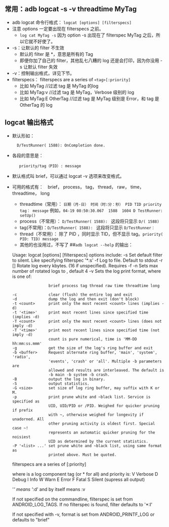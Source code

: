 ## 常用：adb logcat -s -v threadtime MyTag
* adb logcat 命令行格式： `logcat [options] [filterspecs]`  
* 注意 options 一定要出现在 filterspecs 之前。
	* `log cat MyTag -s` 因为 option -s 出现在了 filterspec MyTag 之后，所以它就不好使了。
* -s：让默认的 filter 不生效
	* 默认的 filter 是 *，意思是所有的 Tag
	* 即便你加了自己的 filter，其他乱七八糟的 log 还是会打印，因为你没用 -s 让默认 filter 失效 
* -v：控制输出格式，详见下节。 
* filterspecs： filterspecs are a series of `<tag>[:priority]`
	* 比如 MyTag    //过滤 tag 是 MyTag 的log 
	* 比如 MyTag:v  //过滤 tag 是 MyTag，Verbose 级别的 log 
	* 比如 MyTag:E OtherTag  //过滤 tag 是 MyTag 级别是 Error，和 tag 是 OtherTag 的 log
## logcat 输出格式
* 默认形如：

		D/TestRunner( 1588): OnCompletion done.
* 各段的意思是：

		 priority/tag（PID）: message
* 默认格式叫 brief，可以通过 logcat -v 选项来改变格式。
* 可用的格式有：　brief， process， tag， thread， raw， time， threadtime， long
 	* threadtime（常用）： `日期（月-日） 时间（时:分：秒） PID TID priority tag： message` 例如，`04-19 08:50:30.067  1588  1604 D TestRunner: setUp()`
	* process（不常用）： `D/TestRunner( 1588): ` 这段将只显示 `D/( 1588)`
	* tag(不常用)：`D/TestRunner( 1588): ` 这段将只显示 `D/TestRunner：`
	* thread（不常用）： 除了 PID ，同时显示 TID，但不显示 tag。`priority( PID: TID) message`
	* 其他的也没用过，不写了
##`adb logcat --help` 的输出：

	Usage: logcat [options] [filterspecs]
	options include:
	  -s              Set default filter to silent.
	                  Like specifying filterspec '*:s'
	  -f <filename>   Log to file. Default to stdout
	  -r [<kbytes>]   Rotate log every kbytes. (16 if unspecified). Requires -f
	  -n <count>      Sets max number of rotated logs to <count>, default 4
	  -v <format>     Sets the log print format, where <format> is one of:
	
	                  brief process tag thread raw time threadtime long
	
	  -c              clear (flush) the entire log and exit
	  -d              dump the log and then exit (don't block)
	  -t <count>      print only the most recent <count> lines (implies -d)
	  -t '<time>'     print most recent lines since specified time (implies -d)
	  -T <count>      print only the most recent <count> lines (does not imply -d)
	  -T '<time>'     print most recent lines since specified time (not imply -d)
	                  count is pure numerical, time is 'MM-DD hh:mm:ss.mmm'
	  -g              get the size of the log's ring buffer and exit
	  -b <buffer>     Request alternate ring buffer, 'main', 'system', 'radio',
	                  'events', 'crash' or 'all'. Multiple -b parameters are
	                  allowed and results are interleaved. The default is
	                  -b main -b system -b crash.
	  -B              output the log in binary.
	  -S              output statistics.
	  -G <size>       set size of log ring buffer, may suffix with K or M.
	  -p              print prune white and ~black list. Service is specified as
	                  UID, UID/PID or /PID. Weighed for quicker pruning if prefix
	                  with ~, otherwise weighed for longevity if unadorned. All
	                  other pruning activity is oldest first. Special case ~!
	                  represents an automatic quicker pruning for the noisiest
	                  UID as determined by the current statistics.
	  -P '<list> ...' set prune white and ~black list, using same format as
	                  printed above. Must be quoted.
	
	filterspecs are a series of
	  <tag>[:priority]
	
	where <tag> is a log component tag (or * for all) and priority is:
	  V    Verbose
	  D    Debug
	  I    Info
	  W    Warn
	  E    Error
	  F    Fatal
	  S    Silent (supress all output)
	
	'*' means '*:d' and <tag> by itself means <tag>:v
	
	If not specified on the commandline, filterspec is set from ANDROID_LOG_TAGS.
	If no filterspec is found, filter defaults to '*:I'
	
	If not specified with -v, format is set from ANDROID_PRINTF_LOG
	or defaults to "brief"